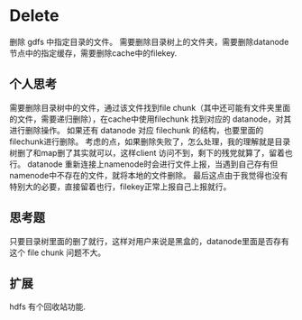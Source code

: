 # Delete
删除 gdfs 中指定目录的文件。
需要删除目录树上的文件夹，需要删除datanode节点中的指定缓存，需要删除cache中的filekey.


## 个人思考
需要删除目录树中的文件，通过该文件找到file chunk（其中还可能有文件夹里面的文件，需要递归删除），在cache中使用filechunk 找到对应的 datanode，对其进行删除操作。 如果还有 datanode 对应 filechunk 的结构，也要里面的filechunk进行删除。
考虑的点，如果删除失败了，怎么处理，我的理解就是目录树删了和map删了其实就可以，这样client 访问不到，剩下的残党就算了，留着也行。
datanode 重新连接上namenode时会进行文件上报，当遇到自己存有但namenode中不存在的文件，就将本地的文件删除。
最后这点由于我觉得也没有特别大的必要，直接留着也行，filekey正常上报自己上报就行。
## 思考题
只要目录树里面的删了就行，这样对用户来说是黑盒的，datanode里面是否存有这个 file chunk 问题不大。


## 扩展
hdfs 有个回收站功能.